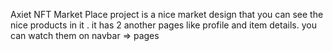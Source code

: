 Axiet NFT Market Place project is a nice market design that you can see the nice products in it .
it has 2 another pages like profile and item details. you can watch them on navbar => pages
